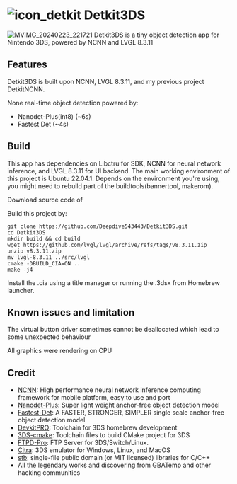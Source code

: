 # ![icon_detkit](https://github.com/Deepdive543443/Detkit_UI/assets/83911295/6b4f854c-e74b-4065-a4ce-83fce7fa3662) Detkit3DS

![MVIMG_20240223_221721](https://github.com/Deepdive543443/Detkit3DS/assets/83911295/af55da55-4aa9-41e2-b09f-c8a09e860425)
Detkit3DS is a tiny object detection app for Nintendo 3DS, powered by NCNN and LVGL 8.3.11

## Features 
Detkit3DS is built upon NCNN, LVGL 8.3.11, and my previous project DetkitNCNN.

None real-time object detection powered by:
- Nanodet-Plus(int8) (~6s)
- Fastest Det (~4s)


## Build
This app has dependencies on Libctru for SDK, NCNN for neural network inference, and LVGL 8.3.11 for UI backend. 
The main working environment of this project is Ubuntu 22.04.1. Depends on the environment you're using, you might need to rebuild part of the buildtools(bannertool, makerom).

Download source code of 


Build this project by:
```
git clone https://github.com/Deepdive543443/Detkit3DS.git
cd Detkit3DS
mkdir build && cd build
wget https://github.com/lvgl/lvgl/archive/refs/tags/v8.3.11.zip
unzip v8.3.11.zip
mv lvgl-8.3.11 ../src/lvgl
cmake -DBUILD_CIA=ON ..
make -j4
```
Install the .cia using a title manager or running the .3dsx from Homebrew launcher.

## Known issues and limitation
The virtual button driver sometimes cannot be deallocated which lead to some unexpected behaviour

All graphics were rendering on CPU

## Credit
- [NCNN](https://github.com/Tencent/ncnn): High performance neural network inference computing framework for mobile platform, easy to use and port
- [Nanodet-Plus](https://github.com/RangiLyu/nanodet):  Super light weight anchor-free object detection model
- [Fastest-Det](https://github.com/dog-qiuqiu/FastestDet): A FASTER, STRONGER, SIMPLER single scale anchor-free object detection model
- [DevkitPRO](https://devkitpro.org/wiki/Getting_Started): Toolchain for 3DS homebrew development
- [3DS-cmake](https://github.com/Xtansia/3ds-cmake): Toolchain files to build CMake project for 3DS
- [FTPD-Pro](https://github.com/mtheall/ftpd): FTP Server for 3DS/Switch/Linux.
- [Citra](https://github.com/citra-emu/citra): 3DS emulator for Windows, Linux, and MacOS
- [stb](https://github.com/nothings/stb): single-file public domain (or MIT licensed) libraries for C/C++
- All the legendary works and discovering from GBATemp and other hacking communities

